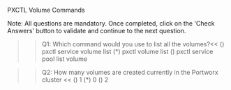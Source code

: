PXCTL Volume Commands

Note: All questions are mandatory. Once completed, click on the 'Check Answers' button to validate and continue to the next question.


>>Q1: Which command would you use to list all the volumes?<< 
() pxctl service volume list
(*) pxctl volume list
() pxctl service pool list volume


>>Q2: How many volumes are created currently in the Portworx cluster << 
() 1 
(*) 0
() 2
